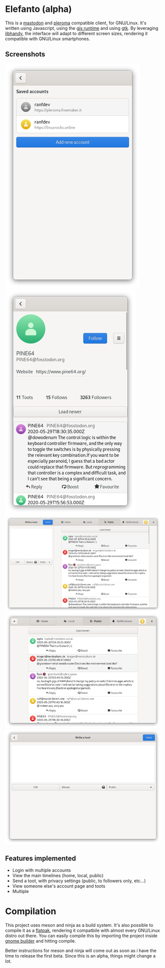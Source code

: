 # Elefanto (alpha)

This is a [mastodon](https://joinmastodon.org/) and [pleroma](https://pleroma.social/)
compatible client, for GNU/Linux. It's written using Javascript, using the 
[gjs runtime](https://gitlab.gnome.org/GNOME/gjs) and using [gtk](https://www.gtk.org/).
By leveraging [libhandy](https://gitlab.gnome.org/GNOME/libhandy/), the interface will
adapt to different screen sizes, rendering it compatible with GNU/Linux smartphones. 

## Screenshots
![Account selection screen, on phones](data/screenshots/screen5.png)
![View external account data, on phones](data/screenshots/screen6.png)
![Main interface, on desktop](data/screenshots/screen4.png)
![Public timeline, on tablet](data/screenshots/screen2.png)
![New post, on tablet](data/screenshots/screen3.png)

## Features implemented
- Login with multiple accounts
- View the main timelines (home, local, public)
- Send a toot, with privacy settings (public, to followers only, etc...)
- View someone else's account page and toots
- Multiple 

# Compilation
This project uses meson and ninja as a build system.
It's also possible to compile it as a [flatpak](https://www.flatpak.org/),
rendering it compatbile with almost every GNU/Linux distro out there.
You can easily compile this by importing the project inside
[gnome builder](https://wiki.gnome.org/Apps/Builder) and hitting compile.

Better instructions for meson and ninja will come out as soon as i have
the time to release the first beta.
Since this is an alpha, things might change a lot.
